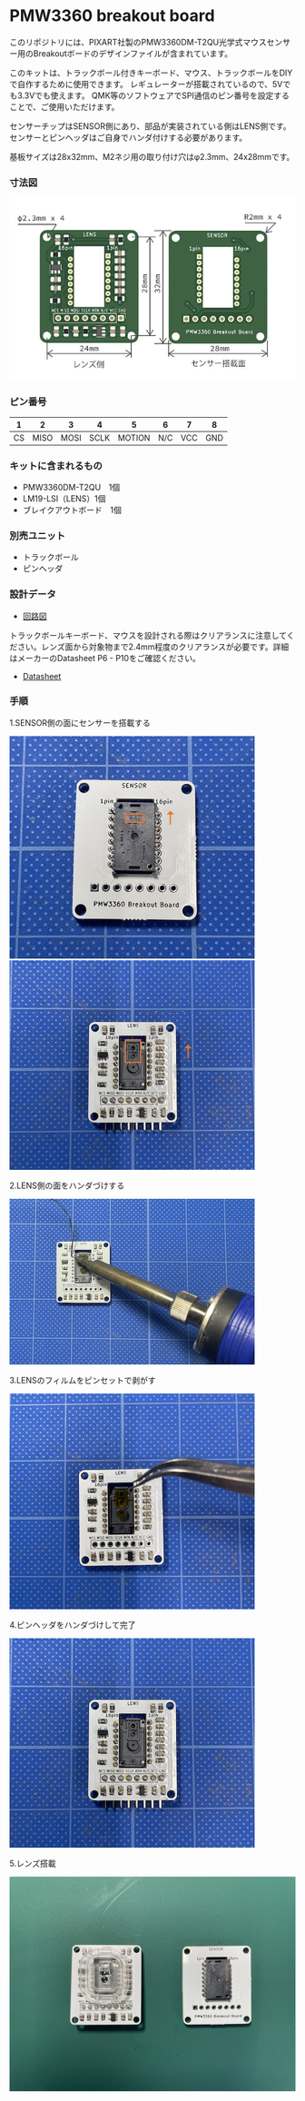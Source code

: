 # PMW3360 breakout board

このリポジトリには、PIXART社製のPMW3360DM-T2QU光学式マウスセンサー用のBreakoutボードのデザインファイルが含まれています。

このキットは、トラックボール付きキーボード、マウス、トラックボールをDIYで自作するために使用できます。
レギュレーターが搭載されているので、5Vでも3.3Vでも使えます。
QMK等のソフトウェアでSPI通信のピン番号を設定することで、ご使用いただけます。

センサーチップはSENSOR側にあり、部品が実装されている側はLENS側です。センサーとピンヘッダはご自身でハンダ付けする必要があります。

基板サイズは28x32mm、M2ネジ用の取り付け穴はφ2.3mm、24x28mmです。<br>

### 寸法図
![](img/pmw3360dimension_ja.jpeg)

### ピン番号
|1|2|3|4|5|6|7|8|
|-|-|-|-|-|-|-|-|
|CS|MISO|MOSI|SCLK|MOTION|N/C|VCC|GND|

### キットに含まれるもの
- PMW3360DM-T2QU　1個
- LM19-LSI（LENS）1個
- ブレイクアウトボード　1個

### 別売ユニット
- トラックボール
- ピンヘッダ

### 設計データ
- [回路図](https://github.com/monkeypad/pmw3360-breakout/blob/main/pcb/pmw3360.pdf)

トラックボールキーボード、マウスを設計される際はクリアランスに注意してください。レンズ面から対象物まで2.4mm程度のクリアランスが必要です。詳細はメーカーのDatasheet P6 - P10をご確認ください。
- [Datasheet](https://d3s5r33r268y59.cloudfront.net/datasheets/9604/2017-05-07-18-19-11/PMS0058-PMW3360DM-T2QU-DS-R1.50-26092016._20161202173741.pdf)

### 手順
1.SENSOR側の面にセンサーを搭載する

![](img/monkeypad_6_02.jpeg)  
![](img/monkeypad_6_02_2.jpeg)  

2.LENS側の面をハンダづけする

![](img/monkeypad_6_03.jpeg) 

3.LENSのフィルムをピンセットで剥がす

![](img/monkeypad_6_04.jpeg)  

4.ピンヘッダをハンダづけして完了

![](img/monkeypad_6_05.jpeg)  

5.レンズ搭載

![](img/monkeypad_6_06.jpeg)  
